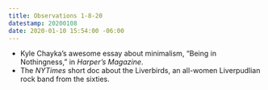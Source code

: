 ```yaml
---
title: Observations 1-8-20
datestamp: 20200108
date: 2020-01-10 15:54:00 -06:00
---
```


- Kyle Chayka’s awesome essay about minimalism, “Being in Nothingness,” in *Harper’s Magazine*.
- The *NYTimes* short doc about the Liverbirds, an all-women Liverpudlian rock band from the sixties.
